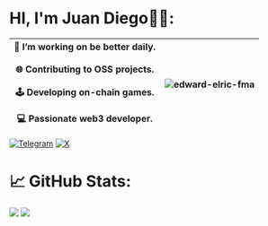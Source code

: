 # HI, I'm Juan Diego🥷🏼:

| 🌱 I’m working on be better daily. <br><br> 🌐 Contributing to OSS projects.<br><br> 🕹️ Developing on-chain games. <br><br> 💻 Passionate web3 developer. | ![edward-elric-fma](https://github.com/juandiegocv27/juandiegocv27/assets/101369290/326b9311-c256-434c-8d56-42c75d751d9f) |
| --- | --- |

[![Telegram](https://img.shields.io/badge/Telegram-%232CA5E0.svg?logo=telegram&logoColor=white)](https://t.me/JuanDixCode)
[![X](https://img.shields.io/badge/X-Follow%20%40JuanDixCode-%23000000.svg?logo=data:image/png;base64,<Base64-encoded-image>&logoColor=white)](https://x.com/JuanDixCode)

# 📈 GitHub Stats:

![](https://github-readme-streak-stats.herokuapp.com/?user=juandiegocv27&theme=midnight-purple&hide_border=false)
![](https://github-readme-stats.vercel.app/api/top-langs/?username=juandiegocv27&theme=midnight-purple&hide_border=false&include_all_commits=true&count_private=true&layout=compact)
